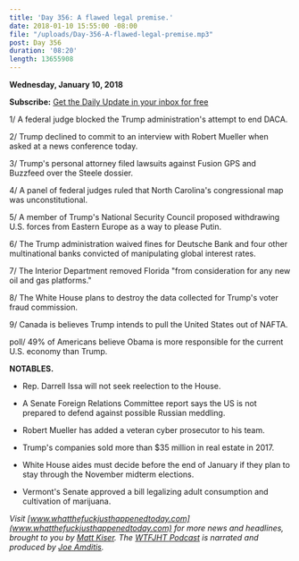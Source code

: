 ```yaml
---
title: 'Day 356: A flawed legal premise.'
date: 2018-01-10 15:55:00 -08:00
file: "/uploads/Day-356-A-flawed-legal-premise.mp3"
post: Day 356
duration: '08:20'
length: 13655908
---
```


**Wednesday, January 10, 2018**

**Subscribe:** [Get the Daily Update in your inbox for free](https://whatthefuckjusthappenedtoday.com/subscribe/)

1/ A federal judge blocked the Trump administration's attempt to end DACA.

2/ Trump declined to commit to an interview with Robert Mueller when asked at a news conference today.

3/ Trump's personal attorney filed lawsuits against Fusion GPS and Buzzfeed over the Steele dossier.

4/ A panel of federal judges ruled that North Carolina's congressional map was unconstitutional.

5/ A member of Trump's National Security Council proposed withdrawing U.S. forces from Eastern Europe as a way to please Putin.

6/ The Trump administration waived fines for Deutsche Bank and four other multinational banks convicted of manipulating global interest rates.

7/ The Interior Department removed Florida "from consideration for any new oil and gas platforms."

8/ The White House plans to destroy the data collected for Trump's voter fraud commission.

9/ Canada is believes Trump intends to pull the United States out of NAFTA.

poll/ 49% of Americans believe Obama is more responsible for the current U.S. economy than Trump.

**NOTABLES.**

* Rep. Darrell Issa will not seek reelection to the House.

* A Senate Foreign Relations Committee report says the US is not prepared to defend against possible Russian meddling.

* Robert Mueller has added a veteran cyber prosecutor to his team.

* Trump's companies sold more than $35 million in real estate in 2017.

* White House aides must decide before the end of January if they plan to stay through the November midterm elections.

* Vermont's Senate approved a bill legalizing adult consumption and cultivation of marijuana.

*Visit [www.whatthefuckjusthappenedtoday.com](www.whatthefuckjusthappenedtoday.com) for more news and headlines, brought to you by [Matt Kiser](https://twitter.com/Matt_Kiser). The [WTFJHT Podcast](https://whatthefuckjusthappenedtoday.com/podcasts/) is narrated and produced by [Joe Amditis](https://twitter.com/jsamditis).*